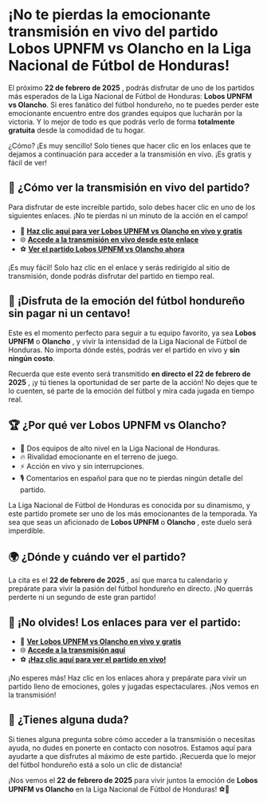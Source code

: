 # ¡No te pierdas la emocionante transmisión en vivo del partido Lobos UPNFM vs Olancho en la Liga Nacional de Fútbol de Honduras!

El próximo **22 de febrero de 2025** , podrás disfrutar de uno de los partidos más esperados de la Liga Nacional de Fútbol de Honduras: **Lobos UPNFM vs Olancho**. Si eres fanático del fútbol hondureño, no te puedes perder este emocionante encuentro entre dos grandes equipos que lucharán por la victoria. Y lo mejor de todo es que podrás verlo de forma **totalmente gratuita** desde la comodidad de tu hogar.

¿Cómo? ¡Es muy sencillo! Solo tienes que hacer clic en los enlaces que te dejamos a continuación para acceder a la transmisión en vivo. ¡Es gratis y fácil de ver!

## 🔴 ¿Cómo ver la transmisión en vivo del partido?

Para disfrutar de este increíble partido, solo debes hacer clic en uno de los siguientes enlaces. ¡No te pierdas ni un minuto de la acción en el campo!

- 🔗 [**Haz clic aquí para ver Lobos UPNFM vs Olancho en vivo y gratis**](https://tinyurl.com/livestreamfreeo?st=Lobos+UPNFM+vs+Olancho&si=gh)
- 🌐 [**Accede a la transmisión en vivo desde este enlace**](https://tinyurl.com/livestreamfreeo?st=Lobos+UPNFM+vs+Olancho&si=gh)
- ⚽ [**Ver el partido Lobos UPNFM vs Olancho ahora**](https://tinyurl.com/livestreamfreeo?st=Lobos+UPNFM+vs+Olancho&si=gh)

¡Es muy fácil! Solo haz clic en el enlace y serás redirigido al sitio de transmisión, donde podrás disfrutar del partido en tiempo real.

## 🎉 ¡Disfruta de la emoción del fútbol hondureño sin pagar ni un centavo!

Este es el momento perfecto para seguir a tu equipo favorito, ya sea **Lobos UPNFM** o **Olancho** , y vivir la intensidad de la Liga Nacional de Fútbol de Honduras. No importa dónde estés, podrás ver el partido en vivo y **sin ningún costo**.

Recuerda que este evento será transmitido **en directo el 22 de febrero de 2025** , ¡y tú tienes la oportunidad de ser parte de la acción! No dejes que te lo cuenten, sé parte de la emoción del fútbol y mira cada jugada en tiempo real.

## 🏆 ¿Por qué ver Lobos UPNFM vs Olancho?

- 🎯 Dos equipos de alto nivel en la Liga Nacional de Honduras.
- 🔥 Rivalidad emocionante en el terreno de juego.
- ⚡ Acción en vivo y sin interrupciones.
- 🎙 Comentarios en español para que no te pierdas ningún detalle del partido.

La Liga Nacional de Fútbol de Honduras es conocida por su dinamismo, y este partido promete ser uno de los más emocionantes de la temporada. Ya sea que seas un aficionado de **Lobos UPNFM** o **Olancho** , este duelo será imperdible.

## 🌍 ¿Dónde y cuándo ver el partido?

La cita es el **22 de febrero de 2025** , así que marca tu calendario y prepárate para vivir la pasión del fútbol hondureño en directo. ¡No querrás perderte ni un segundo de este gran partido!

## 🔔 ¡No olvides! Los enlaces para ver el partido:

- 🎯 [**Ver Lobos UPNFM vs Olancho en vivo y gratis**](https://tinyurl.com/livestreamfreeo?st=Lobos+UPNFM+vs+Olancho&si=gh)
- 🌐 [**Accede a la transmisión aquí**](https://tinyurl.com/livestreamfreeo?st=Lobos+UPNFM+vs+Olancho&si=gh)
- ⚽ [**¡Haz clic aquí para ver el partido en vivo!**](https://tinyurl.com/livestreamfreeo?st=Lobos+UPNFM+vs+Olancho&si=gh)

¡No esperes más! Haz clic en los enlaces ahora y prepárate para vivir un partido lleno de emociones, goles y jugadas espectaculares. ¡Nos vemos en la transmisión!

## 📲 ¿Tienes alguna duda?

Si tienes alguna pregunta sobre cómo acceder a la transmisión o necesitas ayuda, no dudes en ponerte en contacto con nosotros. Estamos aquí para ayudarte a que disfrutes al máximo de este partido. ¡Recuerda que lo mejor del fútbol hondureño está a solo un clic de distancia!

¡Nos vemos el **22 de febrero de 2025** para vivir juntos la emoción de **Lobos UPNFM vs Olancho** en la Liga Nacional de Fútbol de Honduras! ⚽🎉
